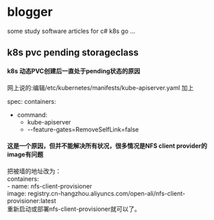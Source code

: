 # blogger
some study software articles for c# k8s go ...
## k8s pvc pending  storageclass
#### k8s 动态PVC创建后一直处于pending状态的原因
网上说的:编辑/etc/kubernetes/manifests/kube-apiserver.yaml 加上
     
spec: 
  containers:
  - command:
    - kube-apiserver
    - --feature-gates=RemoveSelfLink=false  
#### 这是一个原因，但并不能解决所有状况，很多情况是NFS client provider的image有问题
把被墙的地址改为：<br>
    containers:    
      - name: nfs-client-provisioner    
        image: registry.cn-hangzhou.aliyuncs.com/open-ali/nfs-client-provisioner:latest       
重新启动或部署nfs-client-provisioner就可以了。  
